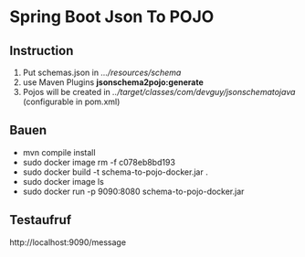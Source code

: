 # Spring Boot Json To POJO

## Instruction

1. Put schemas.json in _.../resources/schema_
2. use Maven Plugins **jsonschema2pojo:generate**
3. Pojos will be created in _../target/classes/com/devguy/jsonschematojava_ (configurable in pom.xml)

## Bauen

- mvn compile install
- sudo docker image rm -f c078eb8bd193
- sudo docker build -t schema-to-pojo-docker.jar .
- sudo docker image ls
- sudo docker run -p 9090:8080 schema-to-pojo-docker.jar


## Testaufruf

http://localhost:9090/message
